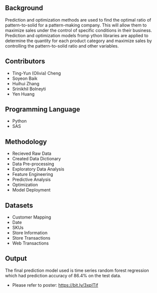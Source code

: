 ## Background
Prediction and optimization methods are used to find the optimal ratio of pattern-to-solid for a pattern-making company. This will allow them to maximize sales under the control of specific conditions in their business. Prediction and optimization models fromp ython libraries are applied to determine the quantity for each product category and maximize sales by controlling the pattern-to-solid ratio and other variables.

## Contributors
* Ting-Yun (Olivia) Cheng
* Soyeon Baik
* Huihui Zhang
* Srinikhil Bolneyti
* Yen Huang


## Programming Language
* Python
* SAS

## Methodology
* Recieved Raw Data
* Created Data Dictionary
* Data Pre-processing
* Exploratory Data Analysis
* Feature Engineering
* Predictive Analysis
* Optimization
* Model Deployment

## Datasets
* Customer Mapping
* Date
* SKUs
* Store Information
* Store Transactions
* Web Transactions

## Output
The final prediction model used is time series random forest regression which had prediction accuracy of 86.4% on the test data.
- Please refer to poster: https://bit.ly/3xpITif
